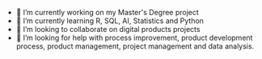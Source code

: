 

- 🔭 I’m currently working on my Master's Degree project
- 🌱 I’m currently learning R, SQL, AI, Statistics and Python 
- 👯 I’m looking to collaborate on digital products projects
- 🤔 I’m looking for help with process improvement, product development process, product management, project management and data analysis.
